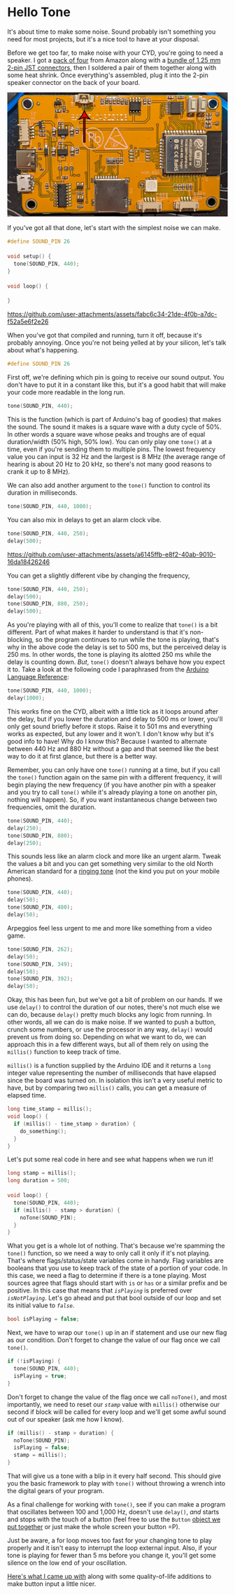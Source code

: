 # Hello Tone

It's about time to make some noise. Sound probably isn't something you need for most projects, but it's a nice tool to have at your disposal. 

Before we get too far, to make noise with your CYD, you're going to need a speaker. I got a [pack of four](https://www.amazon.com/dp/B0177ABRQ6) from Amazon along with a [bundle of 1.25 mm 2-pin JST connectors](https://www.amazon.com/dp/B078NPRW46), then I soldered a pair of them together along with some heat shrink. Once everything's assembled, plug it into the 2-pin speaker connector on the back of your board.

<img src="../assets/img/01/cyd-speaker-connector.jpg" alt="Back of the CYD board with a red arrow pointing to the speaker connector">

If you've got all that done, let's start with the simplest noise we can make.

```C++
#define SOUND_PIN 26

void setup() {
  tone(SOUND_PIN, 440);
}

void loop() {

}
```

https://github.com/user-attachments/assets/fabc6c34-21de-4f0b-a7dc-f52a5e6f2e26

When you've got that compiled and running, turn it off, because it's probably annoying. Once you're not being yelled at by your silicon, let's talk about what's happening.

```C++
#define SOUND_PIN 26
```

First off, we're defining which pin is going to receive our sound output. You don't have to put it in a constant like this, but it's a good habit that will make your code more readable in the long run.

```C++
tone(SOUND_PIN, 440);
```

This is the function (which is part of Arduino's bag of goodies) that makes the sound. The sound it makes is a square wave with a duty cycle of 50%. In other words a square wave whose peaks and troughs are of equal duration/width (50% high, 50% low). You can only play one `tone()` at a time, even if you're sending them to multiple pins. The lowest frequency value you can input is 32 Hz and the largest is 8 MHz (the average range of hearing is about 20 Hz to 20 kHz, so there's not many good reasons to crank it up to 8 MHz).

We can also add another argument to the `tone()` function to control its duration in milliseconds.

```C++
tone(SOUND_PIN, 440, 1000);
```

You can also mix in delays to get an alarm clock vibe.

```C++
tone(SOUND_PIN, 440, 250);
delay(500);
```

https://github.com/user-attachments/assets/a6145ffb-e8f2-40ab-9010-16da18426246


You can get a slightly different vibe by changing the frequency,

```C++
tone(SOUND_PIN, 440, 250);
delay(500);
tone(SOUND_PIN, 880, 250);
delay(500);
```

As you're playing with all of this, you'll come to realize that `tone()` is a bit different. Part of what makes it harder to understand is that it's non-blocking, so the program continues to run while the tone is playing, that's why in the above code the delay is set to 500 ms, but the perceived delay is 250 ms. In other words, the tone is playing its alotted 250 ms while the delay is counting down. *But*, `tone()` doesn't always behave how you expect it to. Take a look at the following code I paraphrased from the [Arduino Language Reference](https://docs.arduino.cc/language-reference/en/functions/advanced-io/tone/):

```C++
tone(SOUND_PIN, 440, 1000);
delay(1000);
```

This works fine on the CYD, albeit with a little tick as it loops around after the delay, but if you lower the duration and delay to 500 ms or lower, you'll only get sound briefly before it stops. Raise it to 501 ms and everything works as expected, but any lower and it won't. I don't know why but it's good info to have! Why do I know this? Because I wanted to alternate between 440 Hz and 880 Hz without a gap and that seemed like the best way to do it at first glance, but there is a better way.

Remember, you can only have one `tone()` running at a time, but if you call the `tone()` function again on the same pin with a different frequency, it will begin playing the new frequency (if you have another pin with a speaker and you try to call `tone()` while it's already playing a tone on another pin, nothing will happen). So, if you want instantaneous change between two frequencies, omit the duration.

```C++
tone(SOUND_PIN, 440);
delay(250);
tone(SOUND_PIN, 880);
delay(250);
```

This sounds less like an alarm clock and more like an urgent alarm. Tweak the values a bit and you can get something very similar to the old North American standard for a [ringing tone](https://en.wikipedia.org/wiki/Ringing_tone) (not the kind you put on your mobile phones).

```C++
tone(SOUND_PIN, 440);
delay(50);
tone(SOUND_PIN, 480);
delay(50);
```

Arpeggios feel less urgent to me and more like something from a video game.

```C++
tone(SOUND_PIN, 262);
delay(50);
tone(SOUND_PIN, 349);
delay(50);
tone(SOUND_PIN, 392);
delay(50);
```

Okay, this has been fun, but we've got a bit of problem on our hands. If we use `delay()` to control the duration of our notes, there's not much else we can do, because `delay()` pretty much blocks any logic from running. In other words, all we can do is make noise. If we wanted to push a button, crunch some numbers, or use the processor in any way, `delay()` would prevent us from doing so. Depending on what we want to do, we can approach this in a few different ways, but all of them rely on using the `millis()` function to keep track of time.

`millis()` is a function supplied by the Arduino IDE and it returns a `long` integer value representing the number of milliseconds that have elapsed since the board was turned on. In isolation this isn't a very useful metric to have, but by comparing two `millis()` calls, you can get a measure of elapsed time.

```C++
long time_stamp = millis();
void loop() {
  if (millis() - time_stamp > duration) {
    do_something();
  }
}
```

Let's put some real code in here and see what happens when we run it!

```C++
long stamp = millis();
long duration = 500;

void loop() {
  tone(SOUND_PIN, 440);
  if (millis() - stamp > duration) {
    noTone(SOUND_PIN);
  }
}
```

What you get is a whole lot of nothing. That's because we're spamming the `tone()` function, so we need a way to only call it only if it's not playing. That's where flags/status/state variables come in handy. Flag variables are booleans that you use to keep track of the state of a portion of your code. In this case, we need a flag to determine if there is a tone playing. Most sources agree that flags should start with `is` or `has` or a similar prefix and be positive. In this case that means that <var>`isPlaying`</var> is preferred over <var>`isNotPlaying`</var>. Let's go ahead and put that bool outside of our loop and set its initial value to <var>`false`</var>.

```C++
bool isPlaying = false;
```

Next, we have to wrap our `tone()` up in an if statement and use our new flag as our condition. Don't forget to change the value of our flag once we call `tone()`.

```C++
if (!isPlaying) {
  tone(SOUND_PIN, 440);
  isPlaying = true;
}
```

Don't forget to change the value of the flag once we call `noTone()`, and most importantly, we need to reset our <var>`stamp`</var> value with `millis()` otherwise our second if block will be called for every loop and we'll get some awful sound out of our speaker (ask me how I know).

```C++
if (millis() - stamp > duration) {
  noTone(SOUND_PIN);
  isPlaying = false;
  stamp = millis();
}
```

That will give us a tone with a blip in it every half second. This should give you the basic framework to play with `tone()` without throwing a wrench into the digital gears of your program. 

As a final challenge for working with `tone()`, see if you can make a program that oscillates between 100 and 1,000 Hz, doesn't use `delay()`, *and* starts and stops with the touch of a button (feel free to use the `Button` [object we put together](../../BB_SPI_LED/98-utilities/button-struct.ino) or just make the whole screen your button =P). 

Just be aware, a for loop moves too fast for your changing tone to play properly and it isn't easy to interrupt the loop external input. Also, if your tone is playing for fewer than 5 ms before you change it, you'll get some silence on the low end of your oscillation. 

[Here's what I came up with](hello-tone-oscillator-01.ino) along with some quality-of-life additions to make button input a little nicer.